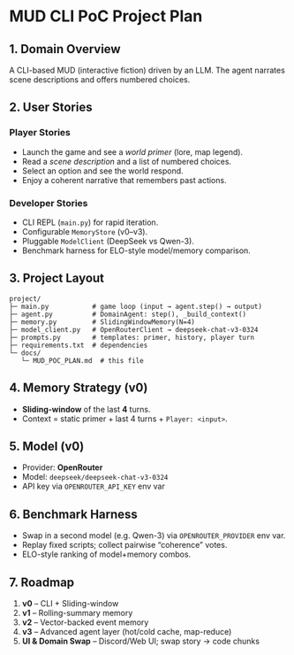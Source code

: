 # MUD CLI PoC Project Plan

## 1. Domain Overview
A CLI-based MUD (interactive fiction) driven by an LLM. The agent narrates scene descriptions and offers numbered choices.

## 2. User Stories

### Player Stories
- Launch the game and see a _world primer_ (lore, map legend).
- Read a _scene description_ and a list of numbered choices.
- Select an option and see the world respond.
- Enjoy a coherent narrative that remembers past actions.

### Developer Stories
- CLI REPL (`main.py`) for rapid iteration.
- Configurable `MemoryStore` (v0–v3).
- Pluggable `ModelClient` (DeepSeek vs Qwen-3).
- Benchmark harness for ELO-style model/memory comparison.

## 3. Project Layout
```
project/
├─ main.py           # game loop (input → agent.step() → output)
├─ agent.py          # DomainAgent: step(), _build_context()
├─ memory.py         # SlidingWindowMemory(N=4)
├─ model_client.py   # OpenRouterClient → deepseek-chat-v3-0324
├─ prompts.py        # templates: primer, history, player turn
├─ requirements.txt  # dependencies
└─ docs/
   └─ MUD_POC_PLAN.md  # this file
```

## 4. Memory Strategy (v0)
- **Sliding-window** of the last **4** turns.
- Context = static primer + last 4 turns + `Player: <input>`.

## 5. Model (v0)
- Provider: **OpenRouter**
- Model: `deepseek/deepseek-chat-v3-0324`
- API key via `OPENROUTER_API_KEY` env var

## 6. Benchmark Harness
- Swap in a second model (e.g. Qwen-3) via `OPENROUTER_PROVIDER` env var.
- Replay fixed scripts; collect pairwise “coherence” votes.
- ELO-style ranking of model+memory combos.

## 7. Roadmap
1. **v0** – CLI + Sliding-window
2. **v1** – Rolling-summary memory
3. **v2** – Vector-backed event memory
4. **v3** – Advanced agent layer (hot/cold cache, map-reduce)
5. **UI & Domain Swap** – Discord/Web UI; swap story → code chunks
